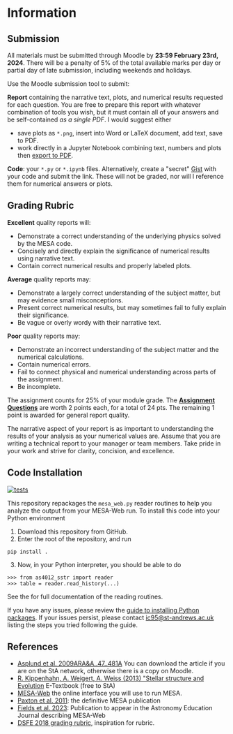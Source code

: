 # Information

## Submission

All materials must be submitted through Moodle by **23:59 February 23rd, 2024**. There will be a penalty of 5% of the total available marks per day or partial day of late submission, including weekends and holidays.

Use the Moodle submission tool to submit:

**Report** containing the narrative text, plots, and numerical results requested for each question. You are free to prepare this report with whatever combination of tools you wish, but it must contain all of your answers and be self-contained *as a single PDF*. I would suggest either
* save plots as `*.png`, insert into Word or LaTeX document, add text, save to PDF.
* work directly in a Jupyter Notebook combining text, numbers and plots then [export to PDF](https://jupyterlab.readthedocs.io/en/stable/user/export.html).

**Code**: your `*.py` or `*.ipynb` files. Alternatively, create a "secret" [Gist](https://gist.github.com/) with your code and submit the link. These will not be graded, nor will I reference them for numerical answers or plots.

## Grading Rubric

**Excellent** quality reports will:
* Demonstrate a correct understanding of the underlying physics solved by the MESA code.
* Concisely and directly explain the significance of numerical results using narrative text.
* Contain correct numerical results and properly labeled plots.

**Average** quality reports may:
* Demonstrate a largely correct understanding of the subject matter, but may evidence small misconceptions.
* Present correct numerical results, but may sometimes fail to fully explain their significance.
* Be vague or overly wordy with their narrative text.

**Poor** quality reports may:
* Demonstrate an incorrect understanding of the subject matter and the numerical calculations.
* Contain numerical errors.
* Fail to connect physical and numerical understanding across parts of the assignment.
* Be incomplete.

The assignment counts for 25% of your module grade. The [**Assignment Questions**](assignment.md) are worth 2 points each, for a total of 24 pts. The remaining 1 point is awarded for general report quality.

The narrative aspect of your report is as important to understanding the results of your analysis as your numerical values are. Assume that you are writing a technical report to your manager or team members. Take pride in your work and strive for clarity, concision, and excellence.

## Code Installation

[![tests](https://github.com/iancze/AS4012-MESA/actions/workflows/tests.yml/badge.svg)](https://github.com/iancze/AS4012-MESA/actions/workflows/tests.yml)

This repository repackages the `mesa_web.py` reader routines to help you analyze the output from your MESA-Web run. To install this code into your Python environment

1. Download this repository from GitHub.
2. Enter the root of the repository, and run 
```
pip install .
```
3. Now, in your Python interpreter, you should be able to do
```
>>> from as4012_sstr import reader
>>> table = reader.read_history(...)
```

See the [](api.md) for full documentation of the reading routines.

If you have any issues, please review the [guide to installing Python packages](https://packaging.python.org/en/latest/tutorials/installing-packages/). If your issues persist, please contact <ic95@st-andrews.ac.uk> listing the steps you tried following the guide.

## References

* [Asplund et al. 2009ARA&A..47..481A](https://ui.adsabs.harvard.edu/abs/2009ARA%26A..47..481A/abstract) You can download the article if you are on the StA network, otherwise there is a copy on Moodle.  
* [R. Kippenhahn, A. Weigert, A. Weiss (2013) "Stellar structure and Evolution](https://sta.rl.talis.com/link?url=https%3A%2F%2Fdoi-org.ezproxy.st-andrews.ac.uk%2F10.1007%2F978-3-642-30304-3&sig=fdcd1071b225a1cf90b44eda5279280c95987ab43c127ec62127524cf667c523) E-Textbook (free to StA)
* [MESA-Web](http://user.astro.wisc.edu/~townsend/static.php?ref=mesa-web) the online interface you will use to run MESA.
* [Paxton et al. 2011](https://ui.adsabs.harvard.edu/abs/2011ApJS..192....3P/abstract): the definitive MESA publication
* [Fields et al. 2023](https://ui.adsabs.harvard.edu/abs/2023arXiv230915930F/abstract): Publication to appear in the Astronomy Education Journal describing MESA-Web
* [DSFE 2018 grading rubric](https://matthew-brett.github.io/dsfe/projects/rubric), inspiration for rubric.
